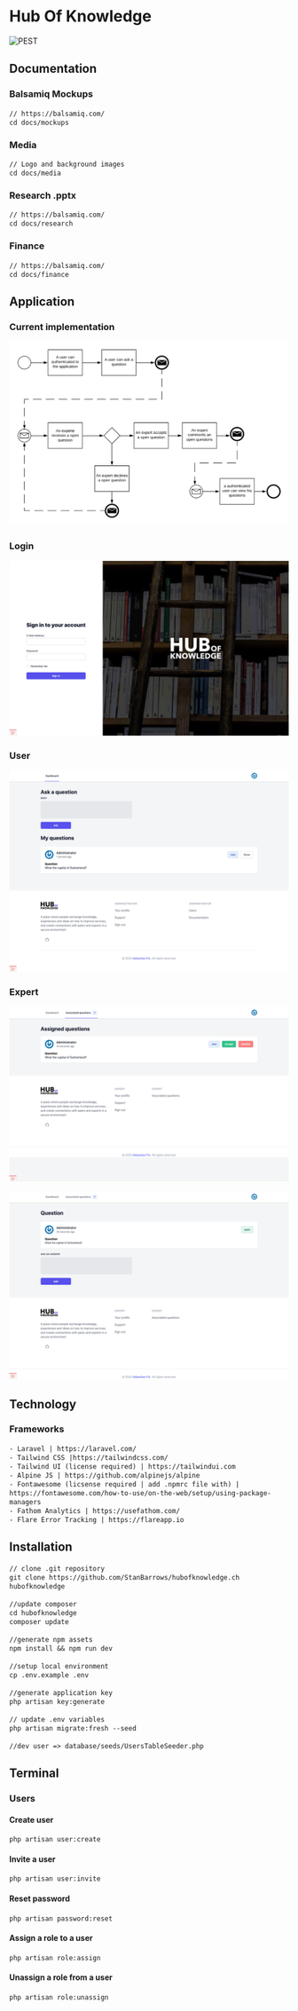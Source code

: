 
# Hub Of Knowledge

![PEST](https://github.com/StanBarrows/hubofknowledge.ch/workflows/PEST/badge.svg)

## Documentation

### Balsamiq Mockups 

~~~~
// https://balsamiq.com/
cd docs/mockups
~~~~

### Media

~~~~
// Logo and background images
cd docs/media
~~~~

### Research .pptx 

~~~~
// https://balsamiq.com/
cd docs/research
~~~~

### Finance 

~~~~
// https://balsamiq.com/
cd docs/finance
~~~~

## Application

### Current implementation
![Current Process](https://github.com/StanBarrows/hubofknowledge.ch/blob/master/docs/process/current_process.png?raw=true)

### Login
![Login](https://github.com/StanBarrows/hubofknowledge.ch/blob/master/docs/screens/hok_login.png?raw=true)

### User
![Questions](https://github.com/StanBarrows/hubofknowledge.ch/blob/master/docs/screens/hok_user_questions.png?raw=true)

### Expert
![Associate](https://github.com/StanBarrows/hubofknowledge.ch/blob/master/docs/screens/hok_expert_associate.png?raw=true)

![Answers](https://github.com/StanBarrows/hubofknowledge.ch/blob/master/docs/screens/hok_expert_answer.png?raw=true)

## Technology

### Frameworks
~~~~
- Laravel | https://laravel.com/
- Tailwind CSS |https://tailwindcss.com/
- Tailwind UI (license required) | https://tailwindui.com
- Alpine JS | https://github.com/alpinejs/alpine
- Fontawesome (licsense required | add .npmrc file with) | https://fontawesome.com/how-to-use/on-the-web/setup/using-package-managers
- Fathom Analytics | https://usefathom.com/ 
- Flare Error Tracking | https://flareapp.io
~~~~

## Installation

~~~~
// clone .git repository
git clone https://github.com/StanBarrows/hubofknowledge.ch hubofknowledge

//update composer
cd hubofknowledge
composer update

//generate npm assets
npm install && npm run dev

//setup local environment
cp .env.example .env

//generate application key
php artisan key:generate

// update .env variables
php artisan migrate:fresh --seed

//dev user => database/seeds/UsersTableSeeder.php

~~~~

## Terminal
### Users

#### Create user
~~~~
php artisan user:create
~~~~

#### Invite a user
~~~~
php artisan user:invite
~~~~

#### Reset password
~~~~
php artisan password:reset
~~~~

#### Assign a role to a user
~~~~
php artisan role:assign
~~~~

#### Unassign a role from a user
~~~~
php artisan role:unassign 
~~~~
